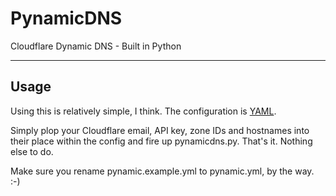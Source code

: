 # PynamicDNS
Cloudflare Dynamic DNS - Built in Python

---

## Usage
Using this is relatively simple, I think. The configuration is [YAML](http://yaml.org/).

Simply plop your Cloudflare email, API key, zone IDs and hostnames into their place within the config and fire up pynamicdns.py. That's it. Nothing else to do.

Make sure you rename pynamic.example.yml to pynamic.yml, by the way. :-)
